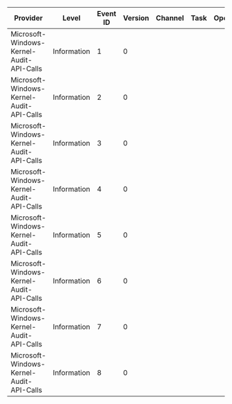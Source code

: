 Provider                                  |  Level        |  Event ID  |  Version  |  Channel  |  Task  |  Opcode  |  Keyword  |  Message
------------------------------------------|---------------|------------|-----------|-----------|--------|----------|-----------|---------
Microsoft-Windows-Kernel-Audit-API-Calls  |  Information  |  1         |  0        |           |        |          |           |
Microsoft-Windows-Kernel-Audit-API-Calls  |  Information  |  2         |  0        |           |        |          |           |
Microsoft-Windows-Kernel-Audit-API-Calls  |  Information  |  3         |  0        |           |        |          |           |
Microsoft-Windows-Kernel-Audit-API-Calls  |  Information  |  4         |  0        |           |        |          |           |
Microsoft-Windows-Kernel-Audit-API-Calls  |  Information  |  5         |  0        |           |        |          |           |
Microsoft-Windows-Kernel-Audit-API-Calls  |  Information  |  6         |  0        |           |        |          |           |
Microsoft-Windows-Kernel-Audit-API-Calls  |  Information  |  7         |  0        |           |        |          |           |
Microsoft-Windows-Kernel-Audit-API-Calls  |  Information  |  8         |  0        |           |        |          |           |